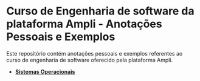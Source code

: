 # Curso de Engenharia de software da plataforma Ampli - Anotações Pessoais e Exemplos

Este repositório contém anotações pessoais e exemplos referentes ao curso de 
engenharia de software oferecido pela plataforma Ampli.

- [**Sistemas Operacionais**](https://github.com/RenatoLinard/Ampli_engenharia_software/blob/main/Sistemas_operacionais.md)
